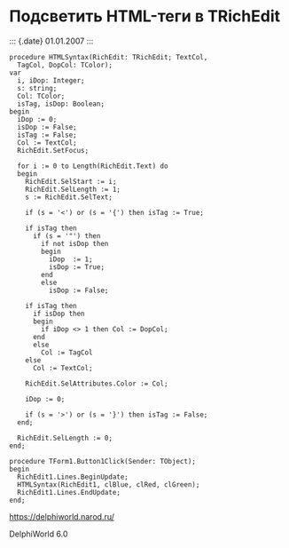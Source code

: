 Подсветить HTML-теги в TRichEdit
================================

::: {.date}
01.01.2007
:::

    procedure HTMLSyntax(RichEdit: TRichEdit; TextCol,
      TagCol, DopCol: TColor); 
    var  
      i, iDop: Integer; 
      s: string; 
      Col: TColor; 
      isTag, isDop: Boolean; 
    begin 
      iDop := 0; 
      isDop := False; 
      isTag := False; 
      Col := TextCol; 
      RichEdit.SetFocus; 
     
      for i := 0 to Length(RichEdit.Text) do 
      begin 
        RichEdit.SelStart := i; 
        RichEdit.SelLength := 1; 
        s := RichEdit.SelText; 
     
        if (s = '<') or (s = '{') then isTag := True; 
     
        if isTag then 
          if (s = '"') then 
            if not isDop then 
            begin 
              iDop  := 1; 
              isDop := True; 
            end  
            else 
              isDop := False; 
     
        if isTag then 
          if isDop then 
          begin 
            if iDop <> 1 then Col := DopCol; 
          end  
          else 
            Col := TagCol 
        else 
          Col := TextCol; 
     
        RichEdit.SelAttributes.Color := Col; 
     
        iDop := 0; 
     
        if (s = '>') or (s = '}') then isTag := False; 
      end; 
     
      RichEdit.SelLength := 0; 
    end; 
     
    procedure TForm1.Button1Click(Sender: TObject); 
    begin 
      RichEdit1.Lines.BeginUpdate; 
      HTMLSyntax(RichEdit1, clBlue, clRed, clGreen); 
      RichEdit1.Lines.EndUpdate; 
    end;
     

<https://delphiworld.narod.ru/>

DelphiWorld 6.0
